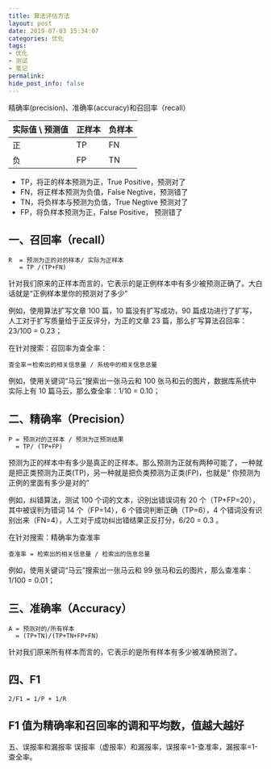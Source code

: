 ```yaml
---
title: 算法评估方法
layout: post
date: 2019-07-03 15:34:07
categories: 优化
tags:
- 优化
- 测试
- 笔记
permalink:
hide_post_info: false
---
```

精确率(precision)、准确率(accuracy)和召回率（recall）

| 实际值 \ 预测值   | 正样本   | 负样本   |
|:----|:----|:----|
| 正   | TP   | FN   |
| 负   | FP   | TN   |

* TP，将正的样本预测为正，True Positive，预测对了
* FN，将正样本预测为负值，False Negtive，预测错了
* TN，将负样本与预测为负值，True  Negtive 预测对了
* FP，将负样本预测为正，False Positive， 预测错了

## 一、召回率（recall）

```text
R  = 预测为正的对的样本/ 实际为正样本
   = TP /(TP+FN)
```

针对我们原来的正样本而言的，它表示的是正例样本中有多少被预测正确了。大白话就是“正例样本里你的预测对了多少”

例如，使用算法扩写文章 100 篇，10 篇没有扩写成功，90 篇成功进行了扩写，人工对于扩写质量给于正反评分，为正的文章 23 篇，那么扩写算法召回率：23/100 = 0.23；

在针对搜索：召回率为查全率：

```text
查全率＝检索出的相关信息量 / 系统中的相关信息总量
```

例如，使用关键词“马云”搜索出一张马云和 100 张马和云的图片，数据库系统中实际上有 10 篇马云，那么查全率：1/10 = 0.10；

## 二、精确率（Precision）

```text
P = 预测对的正样本 / 预测为正预测结果
  = TP/ (TP+FP)
```

预测为正的样本中有多少是真正的正样本。那么预测为正就有两种可能了，一种就是把正类预测为正类(TP)，另一种就是把负类预测为正类(FP)，也就是“ 你预测为正例的里面有多少是对的”

例如，纠错算法，测试 100 个词的文本，识别出错误词有 20 个（TP+FP=20），其中被误判为错词 14 个（FP=14），6 个错词判断正确（TP=6），4 个错词没有识别出来（FN=4），人工对于成功纠出错结果正反打分，6/20 = 0.3 。

在针对搜索：精确率为查准率

```text
查准率 = 检索出的相关信息量 / 检索出的信息总量
```

例如，使用关键词“马云”搜索出一张马云和 99 张马和云的图片，那么查准率：1/100 = 0.01；

## 三、准确率（Accuracy）

```text
A = 预测对的/所有样本
  = (TP+TN)/(TP+TN+FP+FN)
```

针对我们原来所有样本而言的，它表示的是所有样本有多少被准确预测了。

## 四、F1

```text
2/F1 = 1/P + 1/R
```

## F1 值为精确率和召回率的调和平均数，值越大越好

五、误报率和漏报率
误报率（虚报率）和漏报率，误报率=1-查准率，漏报率=1-查全率。

